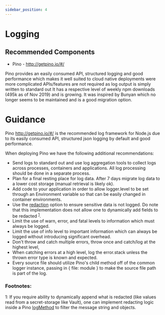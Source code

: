 ```yaml
---
sidebar_position: 4
---
```


# Logging

## Recommended Components

- Pino - http://getpino.io/#/

Pino provides an easily consumed API, structured logging and good performance
which makes it well suited to cloud native deployments were more complicated
APIs/features are not required as log output is simply written to standard out
It has a respective level of weekly npm downloads (495k as of Nov 2019)
and is growing. It was inspired by Bunyan which no longer seems to be maintained
and is a good migration option.

# Guidance

Pino http://getpino.io/#/ is the recommended log framework for Node.js due
to its easily consumed API, structured json logging by default
and good performance.

When deploying Pino we have the following additional recommendations:

- Send logs to standard out and use log aggregation tools to collect
  logs across processes, containers and applications. All log processing
  should be done in a separate process.
- Plan for a final resting place for log data. After 7 days migrate
  log data to a lower cost storage (manual retrieval is likely ok).
- Add code to your application in order to allow logger.level
  to be set through an Environment variable so that can be easily
  changed in container environments.
- Use the [redaction](https://github.com/pinojs/pino/blob/HEAD/docs/redaction.md)
  option to ensure sensitive data is not logged. Do note that this implementation 
  does not allow one to dynamically add fields to be redacted <sup>[1](#footnote1)</sup>.
- Limit the use of warn, error, and fatal levels to information
  which must always be logged.
- Limit the use of info level to important information which can
  always be logged without introducing significant overhead.
- Don't throw and catch multiple errors, throw once and catch/log at the
  highest level,
- When catching errors at a high level, log the error.stack unless the thrown error 
  type is known and expected.
- Every source file should utilize Pino's child method off of the common logger
  instance, passing in { file: module } to make the source file path is part of
  the log.

### Footnotes:
<a name="footnote1">1</a>: If you require ability to dynamically append what is 
  redacted (like values read from a secret-storage like Vault), one can implement 
  redacting logic inside a Pino
  [logMethod](https://getpino.io/#/docs/api?id=logmethod) to filter the message 
  string and objects.

